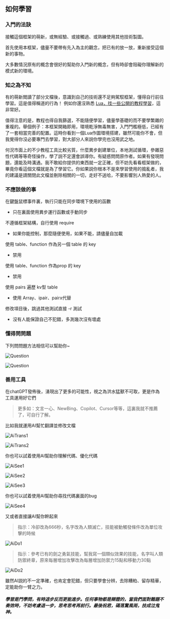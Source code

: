 ## 如何學習

### 入門的法訣

接觸這個框架的萌新，或無經驗、或接觸過、或熟練使用其他技術製圖。

首先使用本框架，儘量不要帶有先入為主的觀念，把已有的放一放，重新接受這個新的事物。

大多數情況原有的概念會很好的幫助你入門新的概念，但有時卻會阻礙你理解新的模式新的環境。

### 知之為不知

有的萌新閲讀了部分文檔後，意識到自己的技術還不足夠駕馭框架，懂得自行前往學習。這是值得稱道的行為！ 例如你還沒熟悉 [Lua，找一些公開的教程學習](https://www.runoob.com/lua/lua-tutorial.html)，這非常好。

值得注意的是，教程也得自我篩選，不能隨便學習，儘量學基礎的而不要學繁雜的重複的。舉個例子：本框架開箱即用，環境乾淨無毒無害，入門門檻極低，已經有了一套相當完善的配置。這時你看到一個Lua作圖環境搭建，雖然可能你不會，但我覺得你沒必要專門去學習，對大部分人來説你學完也沒用武之地。

何況市面上的不少教程工具比較劣質，什麼異步創建單位，本地測試循環，參雜惡性代碼等等奇怪操作，學了説不定還會誤導你。有疑惑問問原作者。如果有發現問題，還能及時溝通。我不敢給你提供的東西就一定正確，但不妨先看看框架做的，畢竟你看這個文檔就是為了學習它。你如果説你根本不是來學習使用的搗亂者，我的建議是請關閉此文檔並刪除相關的一切，走好不送哈，不要影響別人熱愛的人。

### 不應該做的事

在鍵盤鼠標事件裏，執行只能在同步環境下使用的函數

* 只在裏面使用異步運行函數或手動同步

不遵循框架結構，自行使用 require

* 如果你能控制，那麼隨便使用，如果不能，請儘量自加載

使用 table、function 作為另一個 table 的 key

* 禁用

使用 table、function 作為prop 的 key

* 禁用

使用 pairs 遍歷 kv型 table

* 使用 Array、ipair、pairx代替

修改項目後，跳過其他測試直接 -r 測試

* 沒有人能保證自己不犯錯，多測幾次沒有壞處

### 懂得問問題

下列問問題方法相信可以幫助你~

![Question](https://gitlab.com/h-document/lik/-/raw/main/assets/question1.png)

![Question](https://gitlab.com/h-document/lik/-/raw/main/assets/question2.png)

### 善用工具

在chatGPT發佈後，湧現出了更多的可能性，視之為洪水猛獸不可取，更是作為工具運用好它們

> 更多如：文言一心、NewBing、Copilot、Cursor等等，這裏我就不推薦了，可自行了解。

比如我就運用AI幫忙翻譯並修改文檔

![AiTrans1](https://gitlab.com/h-document/lik/-/raw/main/assets/aiTrans1.png)

![AiTrans2](https://gitlab.com/h-document/lik/-/raw/main/assets/aiTrans2.png)

你也可以試着使用AI幫助你理解代碼、優化代碼

![AiSee1](https://gitlab.com/h-document/lik/-/raw/main/assets/aiSee1.png)

![AiSee2](https://gitlab.com/h-document/lik/-/raw/main/assets/aiSee2.png)

![AiSee3](https://gitlab.com/h-document/lik/-/raw/main/assets/aiSee3.png)

你也可以試着使用AI幫助你尋找代碼裏面的bug

![AiSee4](https://gitlab.com/h-document/lik/-/raw/main/assets/aiSee4.png)

又或者直接讓AI幫你幹起來

> 指示：冷卻改為666秒，名字改為人類滅亡，技能被動觸發條件改為單位攻擊的時候

![AiDo1](https://gitlab.com/h-document/lik/-/raw/main/assets/aiDo1.png)

> 指示：參考已有的劍之勇氣技能，幫我寫一個類似效果的技能，名字叫人類防禦終章，原來每層增加攻擊改為每層增加防禦力15點和移動力30點

![AiDo2](https://gitlab.com/h-document/lik/-/raw/main/assets/aiDo2.png)

雖然AI説的不一定準確，也肯定會犯錯，但只要學會分辨，去除糟粕、留存精華，定能助你一臂之力。

##### 學習是門學問，有時退步反而更能進步。任何事物都是辯證的，當我們面對難題不奏效時，不妨考慮退一步，思考思考再前行。最後祝君，碼落驚風雨，技成泣鬼神。
